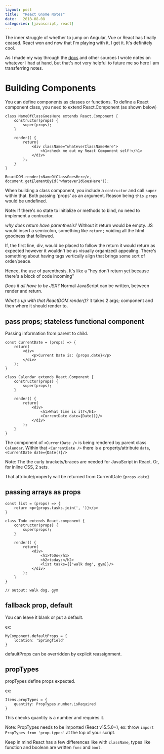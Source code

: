 ```yaml
---
layout: post
title:  "React Gnome Notes"
date:   2018-08-08
categories: [javascript, react]
---
```


The inner struggle of whether to jump on Angular, Vue or React has finally ceased. React won and now that I'm playing with it, I get it. It's definitely cool. 

As I made my way through the [docs](https://reactjs.org/docs/getting-started.html) and other sources I wrote notes on whatever I had at hand, but that's not very helpful to future me so here I am transferring notes.

# Building Components

You can define components as classes or functions. To define a React component class, you need to extend React.Component (as shown below)

```
class NameOfClassGoesHere extends React.Component {
	constructor(props) {
		super(props);
	}

	render() {
		return(
			<div className="whateverClassNameHere">
				<h1>check me out my React Component self!</h1>
			</div>
		);
	}
}

ReactDOM.render(<NameOfClassGoesHere/>, document.getElementById('whateverIdGoesHere'));

```
When building a class component, you include a `contructor` and call `super` within that. Both passing 'props' as an argument. Reason being `this.props` would be undefined.

Note: If there's no state to initialize or methods to bind, no need to implement a contructor.

*why does return have parenthesis?*
Without it return would be empty. JS would insert a semicolon, something like `return;` voiding all the html goodness that followed.

If, the first line, div, would be placed to follow the return it would return as expected however it wouldn't be as visually organized/ appealing. There's something about having tags vertically align that brings some sort of order/peace. 

Hence, the use of parenthesis. It's like a "hey don't return yet because there's a block of code incoming"

*Does it all have to be JSX?*
Normal JavaScript can be written, between render and return.

*What's up with that ReactDOM.render()?*
It takes 2 args; component and then where it should render to.

## pass props; stateless functional component

Passing information from parent to child.
```
const CurrentDate = (props) => {
	return(
		<div>
			<p>Current Date is: {props.date}</p>
		</div>
	);
}

class Calendar extends React.Component {
	constructor(props) {
		super(props);
	}

	render() {
		return(
			<div>
				<h1>What time is it?</h1>
				<CurrentDate date={Date()}/>
			</div>
		);
	}
}

```

The component of `<CurrentDate />` is being rendered by parent class `Calendar`. Within that `<CurrentDate />` there is a property/attribute `date`, `<CurrentDate date={Date()}/>`

Note: The the curly brackets/braces are needed for JavaScript in React. Or, for inline CSS, 2 sets.

That attribute/property will be returned from CurrentDate `{props.date}`

## passing arrays as props

```
const list = (props) => {
	return <p>{props.tasks.join(', ')}</p>
}

class Todo extends React.component {
	constructor(props) {
		super(props);
	}

	render() {
		return(
			<div>
				<h1>ToDo</h1>
				<h2>today:</h2>
				<list tasks={['walk dog', gym]}/>
			</div>
		);
	}
}

// output: walk dog, gym
```

## fallback prop, default

You can leave it blank or put a default.

ex:
```
MyComponent.defaultProps = {
	location: 'Springfield'
}

```
defaultProps can be overridden by explicit reassignment.

## propTypes

propTypes define props expected.

ex:
```
Items.propTypes = {
	quantity: PropTypes.number.isRequired
}

```
This checks quantity is a number and requires it.

Note: PropTypes needs to be imported (React v15.5.0+), ex: throw `import PropTypes from 'prop-types'` at the top of your script.

Keep in mind React has a few differences like with `className`, types like function and boolean are written `func` and `bool`.
